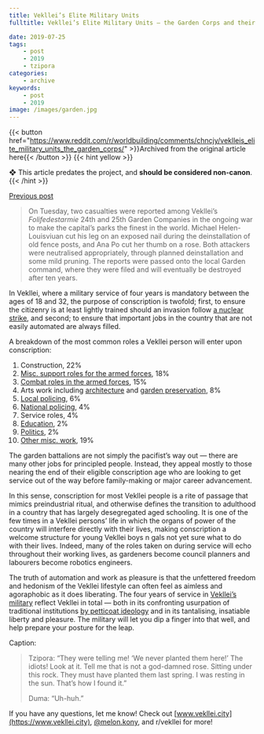```yaml
---
title: Vekllei’s Elite Military Units
fulltitle: Vekllei’s Elite Military Units — the Garden Corps and their bloody war against weeds

date: 2019-07-25
tags:
    - post
    - 2019
    - tzipora
categories:
    - archive
keywords:
    - post
    - 2019
image: /images/garden.jpg
---
```

{{< button href="https://www.reddit.com/r/worldbuilding/comments/chncjy/veklleis_elite_military_units_the_garden_corps/" >}}Archived from the original article here{{< /button >}}
{{< hint yellow >}}

❖ This article predates the project, and **should be considered non-canon**.
{{< /hint >}}

[Previous post](https://www.reddit.com/r/worldbuilding/comments/c21zvo/hot_summers_in_the_arctic_and_newda_architecture/)

>On Tuesday, two casualties were reported among Vekllei’s *Folifedestarmie* 24th and 25th Garden Companies in the ongoing war to make the capital’s parks the finest in the world. Michael Helen-Louisviuan cut his leg on an exposed nail during the deinstallation of old fence posts, and Ana Po cut her thumb on a rose. Both attackers were neutralised appropriately, through planned deinstallation and some mild pruning. The reports were passed onto the local Garden command, where they were filed and will eventually be destroyed after ten years.

In Vekllei, where a military service of four years is mandatory between the ages of 18 and 32, the purpose of conscription is twofold; first, to ensure the citizenry is at least lightly trained should an invasion follow [a nuclear strike](https://www.reddit.com/r/worldbuilding/comments/auz580/the_forgotten_generation/), and second; to ensure that important jobs in the country that are not easily automated are always filled.

A breakdown of the most common roles a Vekllei person will enter upon conscription:

1. Construction, 22%
2. [Misc. support roles for the armed forces](https://www.reddit.com/r/worldbuilding/comments/aza940/the_sugarhouse_mountain_fortress/), 18%
3. [Combat roles in the armed forces](https://www.reddit.com/r/worldbuilding/comments/a64ahs/the_cosmojet/), 15%
4. Arts work including [architecture](https://www.reddit.com/r/worldbuilding/comments/c21zvo/hot_summers_in_the_arctic_and_newda_architecture/) and [garden preservation](https://www.reddit.com/r/worldbuilding/comments/a303t0/koka_parks_municipal_recreation/), 8%
5. [Local policing](https://www.reddit.com/r/worldbuilding/comments/amoznl/a_story_of_community_policing_and_sweet_militia/), 6%
6. [National policing](https://www.reddit.com/r/worldbuilding/comments/a7ltvy/the_suburban_constabulary/), 4%
7. Service roles, 4%
8. [Education](https://www.reddit.com/r/worldbuilding/comments/ab6m9p/on_childhood_and_modernity/), 2%
9. [Politics](https://www.reddit.com/r/worldbuilding/comments/blqcwl/utopia_the_participatory_economy_of_vekllei/), 2%
10. [Other misc. work](https://www.reddit.com/r/worldbuilding/comments/busvvn/catching_a_steam_locomotive_to_school/), 19%

The garden battalions are not simply the pacifist’s way out — there are many other jobs for principled people. Instead, they appeal mostly to those nearing the end of their eligible conscription age who are looking to get service out of the way before family-making or major career advancement.

In this sense, conscription for most Vekllei people is a rite of passage that mimics preindustrial ritual, and otherwise defines the transition to adulthood in a country that has largely desegregated aged schooling. It is one of the few times in a Vekllei persons’ life in which the organs of power of the country will interfere directly with their lives, making conscription a welcome structure for young Vekllei boys n gals not yet sure what to do with their lives. Indeed, many of the roles taken on during service will echo throughout their working lives, as gardeners become council planners and labourers become robotics engineers.

The truth of automation and work as pleasure is that the unfettered freedom and hedonism of the Vekllei lifestyle can often feel as aimless and agoraphobic as it does liberating. The four years of service in [Vekllei’s military](https://www.reddit.com/r/worldbuilding/comments/98trlw/allweather_combat_for_the_atomic_age/) reflect Vekllei in total — both in its confronting usurpation of traditional institutions [by petticoat ideology](https://www.reddit.com/r/worldbuilding/comments/blqcwl/utopia_the_participatory_economy_of_vekllei/) and in its tantalising, insatiable liberty and pleasure. The military will let you dip a finger into that well, and help prepare your posture for the leap.

Caption:

>Tzipora: “They were telling me! ‘We never planted them here!’ The idiots! Look at it. Tell me that is not a god-damned rose. Sitting under this rock. They must have planted them last spring. I was resting in the sun. That’s how I found it.”
>
>Duma: “Uh-huh.”

If you have any questions, let me know! Check out [www.vekllei.city](https://www.vekllei.city), [@melon.kony](https://www.instagram.com/melon.kony/), and r/vekllei for more!
